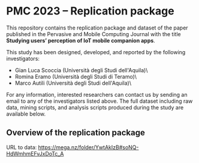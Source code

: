 # PMC 2023 – Replication package

This repository contains the replication package and dataset of the paper published in the Pervasive and Mobile Computing Journal with the title **Studying users’ perception of IoT mobile companion apps**.

This study has been designed, developed, and reported by the following investigators:

- Gian Luca Scoccia (Università degli Studi dell'Aquila)\
- Romina Eramo  (Università degli Studi di Teramo)\
- Marco Autili  (Università degli Studi dell'Aquila)\

For any information, interested researchers can contact us by sending an email to any of the investigators listed above. 
The full dataset including raw data, mining scripts, and analysis scripts produced during the study are available below.

## Overview of the replication package

URL to data: https://mega.nz/folder/YwtAkIzB#soNQ-HdWmhmEFvJxDoTc_A
